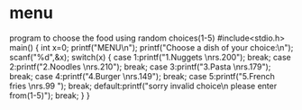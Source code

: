 # menu
program to choose the food using random choices(1-5)
#include<stdio.h>
main()
{
	int x=0;
	printf("MENU\n");
	printf("Choose a dish of your choice:\n");
    scanf("%d",&x);
	switch(x)
	{
		case 1:printf("1.Nuggets \nrs.200");
		break;
		case 2:printf("2.Noodles \nrs.210");
		break;
		case 3:printf("3.Pasta \nrs.179");
		break;
		case 4:printf("4.Burger \nrs.149");
		break;
		case 5:printf("5.French fries \nrs.99 ");
		break;
		default:printf("sorry invalid choice\n please enter from(1-5)");
		break;
	}
}
